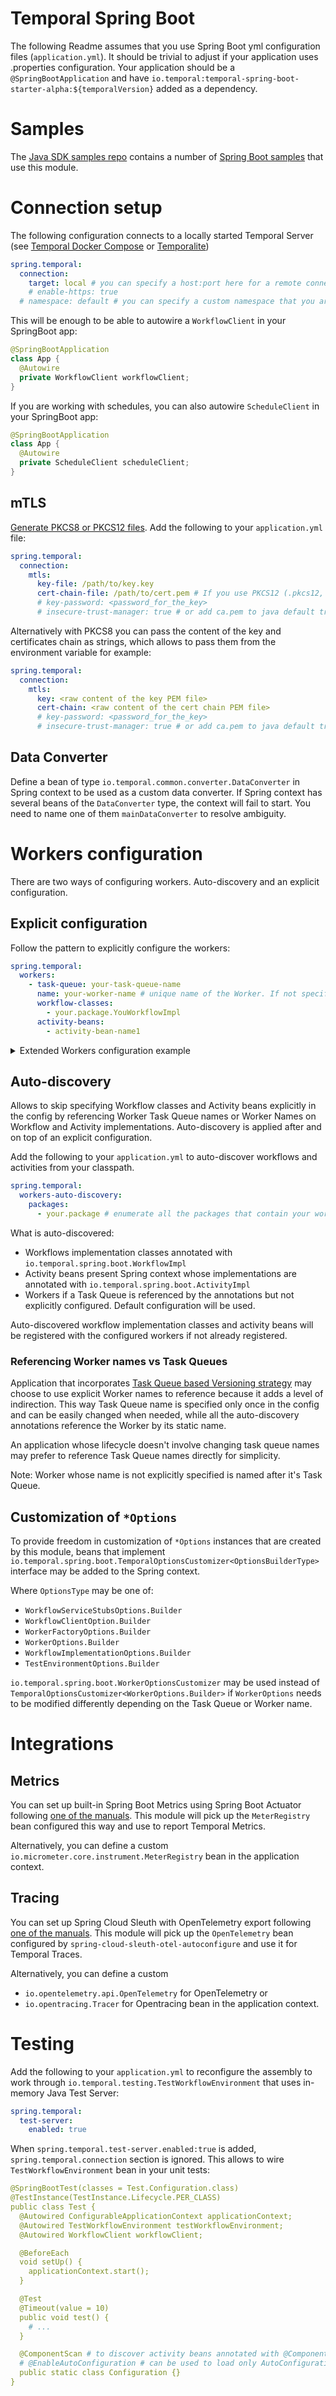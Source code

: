 # Temporal Spring Boot

The following Readme assumes that you use Spring Boot yml configuration files (`application.yml`).
It should be trivial to adjust if your application uses .properties configuration.
Your application should be a `@SpringBootApplication` 
and have `io.temporal:temporal-spring-boot-starter-alpha:${temporalVersion}` added as a dependency.

# Samples

The [Java SDK samples repo](https://github.com/temporalio/samples-java) contains a number of [Spring Boot samples](https://github.com/temporalio/samples-java/tree/main/springboot) that use this module.

# Connection setup

The following configuration connects to a locally started Temporal Server 
(see [Temporal Docker Compose](https://github.com/temporalio/docker-compose) or [Temporalite](https://github.com/temporalio/temporalite))

```yml
spring.temporal:
  connection:
    target: local # you can specify a host:port here for a remote connection
    # enable-https: true
  # namespace: default # you can specify a custom namespace that you are using
```

This will be enough to be able to autowire a `WorkflowClient` in your SpringBoot app:

```java
@SpringBootApplication
class App {
  @Autowire
  private WorkflowClient workflowClient;
}
```

If you are working with schedules, you can also autowire `ScheduleClient` in your SpringBoot app:

```java
@SpringBootApplication
class App {
  @Autowire
  private ScheduleClient scheduleClient;
}
```

## mTLS

[Generate PKCS8 or PKCS12 files](https://github.com/temporalio/samples-server/blob/main/tls/client-only/mac/end-entity.sh).
Add the following to your `application.yml` file:

```yml
spring.temporal:
  connection:
    mtls:
      key-file: /path/to/key.key
      cert-chain-file: /path/to/cert.pem # If you use PKCS12 (.pkcs12, .pfx or .p12), you don't need to set it because certificates chain is bundled into the key file
      # key-password: <password_for_the_key>
      # insecure-trust-manager: true # or add ca.pem to java default truststore
```

Alternatively with PKCS8 you can pass the content of the key and certificates chain as strings, which allows to pass them from the environment variable for example:

```yml
spring.temporal:
  connection:
    mtls:
      key: <raw content of the key PEM file>
      cert-chain: <raw content of the cert chain PEM file>
      # key-password: <password_for_the_key>
      # insecure-trust-manager: true # or add ca.pem to java default truststore
```

## Data Converter

Define a bean of type `io.temporal.common.converter.DataConverter` in Spring context to be used as a custom data converter.
If Spring context has several beans of the `DataConverter` type, the context will fail to start. You need to name one of them `mainDataConverter` to resolve ambiguity.

# Workers configuration

There are two ways of configuring workers. Auto-discovery and an explicit configuration.

## Explicit configuration

Follow the pattern to explicitly configure the workers:

```yml
spring.temporal:
  workers:
    - task-queue: your-task-queue-name
      name: your-worker-name # unique name of the Worker. If not specified, Task Queue is used as the Worker name.
      workflow-classes:
        - your.package.YouWorkflowImpl
      activity-beans:
        - activity-bean-name1
```

<details>
  <summary>Extended Workers configuration example</summary>

  ```yml
  spring.temporal:
    workers:
      - task-queue: your-task-queue-name
        # name: your-worker-name # unique name of the Worker. If not specified, Task Queue is used as the Worker name.
        workflow-classes:
          - your.package.YouWorkflowImpl
        activity-beans:
          - activity-bean-name1
        # capacity:
          # max-concurrent-workflow-task-executors: 200
          # max-concurrent-activity-executors: 200
          # max-concurrent-local-activity-executors: 200
          # max-concurrent-workflow-task-pollers: 5
          # max-concurrent-activity-task-pollers: 5
        # rate-limits:
          # max-worker-activities-per-second: 5.0
          # max-task-queue-activities-per-second: 5.0
        # build-id:
          # worker-build-id: "1.0.0"
    # workflow-cache:
      # max-instances: 600
      # max-threads: 600
    # start-workers: false # disable auto-start of WorkersFactory and Workers if you want to make any custom changes before the start
```
</details>

## Auto-discovery

Allows to skip specifying Workflow classes and Activity beans explicitly in the config
by referencing Worker Task Queue names or Worker Names on Workflow and Activity implementations.
Auto-discovery is applied after and on top of an explicit configuration.

Add the following to your `application.yml` to auto-discover workflows and activities from your classpath.

```yml
spring.temporal:
  workers-auto-discovery:
    packages:
      - your.package # enumerate all the packages that contain your workflow and activity implementations
```

What is auto-discovered:
- Workflows implementation classes annotated with `io.temporal.spring.boot.WorkflowImpl`
- Activity beans present Spring context whose implementations are annotated with `io.temporal.spring.boot.ActivityImpl`
- Workers if a Task Queue is referenced by the annotations but not explicitly configured. Default configuration will be used.

Auto-discovered workflow implementation classes and activity beans will be registered with the configured workers if not already registered.

### Referencing Worker names vs Task Queues

Application that incorporates
[Task Queue based Versioning strategy](https://community.temporal.io/t/workflow-versioning-strategies/6911)
may choose to use explicit Worker names to reference because it adds a level of indirection.
This way Task Queue name is specified only once in the config and can be easily changed when needed,
while all the auto-discovery annotations reference the Worker by its static name.

An application whose lifecycle doesn't involve changing task queue names may prefer to reference
Task Queue names directly for simplicity.

Note: Worker whose name is not explicitly specified is named after it's Task Queue.

## Customization of `*Options`

To provide freedom in customization of `*Options` instances that are created by this module,
beans that implement `io.temporal.spring.boot.TemporalOptionsCustomizer<OptionsBuilderType>`
interface may be added to the Spring context.

Where `OptionsType` may be one of:
- `WorkflowServiceStubsOptions.Builder`
- `WorkflowClientOption.Builder`
- `WorkerFactoryOptions.Builder`
- `WorkerOptions.Builder`
- `WorkflowImplementationOptions.Builder`
- `TestEnvironmentOptions.Builder`

`io.temporal.spring.boot.WorkerOptionsCustomizer` may be used instead of `TemporalOptionsCustomizer<WorkerOptions.Builder>`
if `WorkerOptions` needs to be modified differently depending on the Task Queue or Worker name.

# Integrations

## Metrics

You can set up built-in Spring Boot Metrics using Spring Boot Actuator 
following [one of the manuals](https://tanzu.vmware.com/developer/guides/spring-prometheus/). 
This module will pick up the `MeterRegistry` bean configured this way and use to report Temporal Metrics.

Alternatively, you can define a custom `io.micrometer.core.instrument.MeterRegistry` bean in the application context.

## Tracing

You can set up Spring Cloud Sleuth with OpenTelemetry export 
following [one of the manuals](https://betterprogramming.pub/distributed-tracing-with-opentelemetry-spring-cloud-sleuth-kafka-and-jaeger-939e35f45821).
This module will pick up the `OpenTelemetry` bean configured by `spring-cloud-sleuth-otel-autoconfigure` and use it for Temporal Traces.

Alternatively, you can define a custom 
- `io.opentelemetry.api.OpenTelemetry` for OpenTelemetry or
- `io.opentracing.Tracer` for Opentracing 
bean in the application context.

# Testing

Add the following to your `application.yml` to reconfigure the assembly to work through 
`io.temporal.testing.TestWorkflowEnvironment` that uses in-memory Java Test Server:

```yml
spring.temporal:
  test-server:
    enabled: true
```

When `spring.temporal.test-server.enabled:true` is added, `spring.temporal.connection` section is ignored.
This allows to wire `TestWorkflowEnvironment` bean in your unit tests:

```yml
@SpringBootTest(classes = Test.Configuration.class)
@TestInstance(TestInstance.Lifecycle.PER_CLASS)
public class Test {
  @Autowired ConfigurableApplicationContext applicationContext;
  @Autowired TestWorkflowEnvironment testWorkflowEnvironment;
  @Autowired WorkflowClient workflowClient;

  @BeforeEach
  void setUp() {
    applicationContext.start();
  }

  @Test
  @Timeout(value = 10)
  public void test() {
    # ...
  }

  @ComponentScan # to discover activity beans annotated with @Component
  # @EnableAutoConfiguration # can be used to load only AutoConfigurations if usage of @ComponentScan is not desired 
  public static class Configuration {}
}
```


